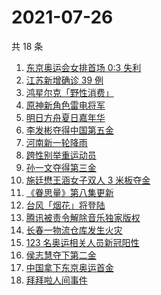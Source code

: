 # 2021-07-26

共 18 条

<!-- BEGIN ZHIHUSEARCH -->
<!-- 最后更新时间 Mon Jul 26 2021 15:07:24 GMT+0800 (China Standard Time) -->
1. [东京奥运会女排首场 0:3 失利](https://www.zhihu.com/search?q=女排)
1. [江苏新增确诊 39 例](https://www.zhihu.com/search?q=江苏疫情)
1. [鸿星尔克「野性消费」](https://www.zhihu.com/search?q=鸿星尔克野性消费)
1. [原神新角色雷电将军](https://www.zhihu.com/search?q=原神)
1. [明日方舟夏日嘉年华](https://www.zhihu.com/search?q=明日方舟)
1. [李发彬夺得中国第五金](https://www.zhihu.com/search?q=举重)
1. [河南新一轮降雨](https://www.zhihu.com/search?q=河南暴雨)
1. [跨性别举重运动员](https://www.zhihu.com/search?q=跨性别运动员)
1. [孙一文夺得第三金](https://www.zhihu.com/search?q=孙一文)
1. [施廷懋王涵女子双人 3 米板夺金](https://www.zhihu.com/search?q=跳水)
1. [《眷思量》第八集更新](https://www.zhihu.com/search?q=眷思量)
1. [台风「烟花」将登陆](https://www.zhihu.com/search?q=台风烟花)
1. [腾讯被责令解除音乐独家版权](https://www.zhihu.com/search?q=腾讯音乐版权)
1. [长春一物流仓库发生火灾](https://www.zhihu.com/search?q=长春火灾)
1. [123 名奥运相关人员新冠阳性](https://www.zhihu.com/search?q=奥运会疫情)
1. [侯志慧夺下第二金](https://www.zhihu.com/search?q=举重金牌)
1. [中国拿下东京奥运首金](https://www.zhihu.com/search?q=女子气步枪决赛)
1. [拜拜啦人间事件](https://www.zhihu.com/search?q=拜拜啦人间录音)
<!-- END ZHIHUSEARCH -->
